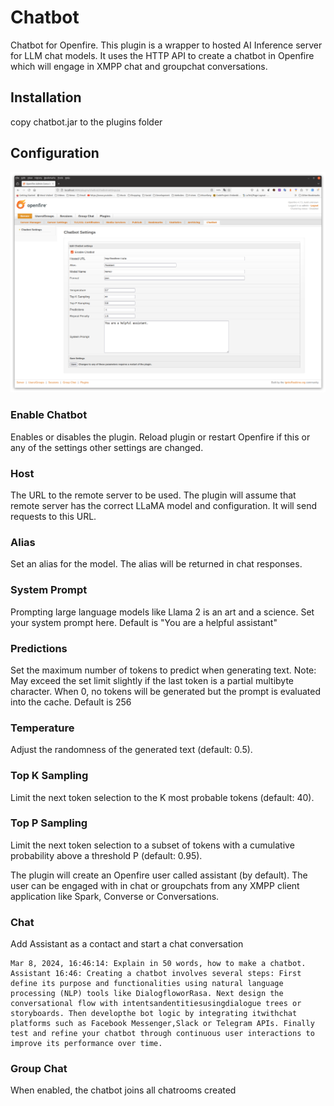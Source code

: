 # Chatbot
Chatbot for Openfire.
This plugin is a wrapper to hosted AI Inference server for LLM chat models. It uses the HTTP API to create a chatbot in Openfire which will engage in XMPP chat and groupchat conversations.

## Installation

copy chatbot.jar to the plugins folder

## Configuration
<img src="docs/llama-settings.png" />

### Enable Chatbot
Enables or disables the plugin. Reload plugin or restart Openfire if this or any of the settings other settings are changed.

### Host
The URL to the remote server to be used. The plugin will assume that remote server has the correct LLaMA model and configuration. It will send requests to this URL.

### Alias
Set an alias for the model. The alias will be returned in chat responses.

### System Prompt
Prompting large language models like Llama 2 is an art and a science. Set your system prompt here. Default is "You are a helpful assistant"

### Predictions
Set the maximum number of tokens to predict when generating text. Note: May exceed the set limit slightly if the last token is a partial multibyte character. When 0, no tokens will be generated but the prompt is evaluated into the cache. Default is 256

### Temperature
Adjust the randomness of the generated text (default: 0.5).

### Top K Sampling
Limit the next token selection to the K most probable tokens (default: 40).

### Top P Sampling
Limit the next token selection to a subset of tokens with a cumulative probability above a threshold P (default: 0.95).

The plugin will create an Openfire user called assistant (by default). The user can be engaged with in chat or groupchats from any XMPP client application like Spark, Converse or Conversations.

### Chat
Add Assistant as a contact and start a chat conversation
````
Mar 8, 2024, 16:46:14: Explain in 50 words, how to make a chatbot.
Assistant 16:46: Creating a chatbot involves several steps: First define its purpose and functionalities using natural language processing (NLP) tools like DialogfloworRasa. Next design the conversational flow with intentsandentitiesusingdialogue trees or storyboards. Then developthe bot logic by integrating itwithchat platforms such as Facebook Messenger,Slack or Telegram APIs. Finally test and refine your chatbot through continuous user interactions to improve its performance over time.
````
### Group Chat
When enabled, the chatbot joins all chatrooms created
